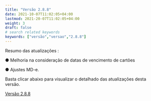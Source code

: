 ```yaml
---
title: "Versão 2.8.8"
date: 2021-10-07T11:02:05+04:00
lastmod: 2021-20-07T11:02:05+04:00
weight: 3
draft: false
# search related keywords
keywords: ["versão","versao","2.8.8"]
---
```


Resumo das atualizações :

● Melhoria na consideração de datas de vencimento de cartões

● Ajustes MD-e.

Basta clicar abaixo para visualizar o detalhado das atualizações desta versão.

[Versão 2.8.8][1]

[1]:versao288.pdf
